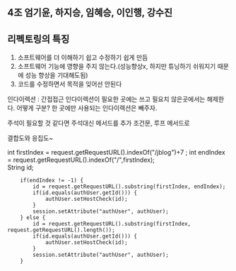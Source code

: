 
## 4조 엄기윤, 하지승, 임혜승, 이인행, 강수진

## 리펙토링의 특징
 1. 소프트웨어를 더 이해하기 쉽고 수정하기 쉽게 만듬
 2. 소프트웨어 기능에 영향을 주지 않는다.(성능향상x, 하지만 튜닝하기 쉬워지기 때문에 성능 향상을 기대해도됨)
 3. 코드를 수정하면서 목적을 잊어선 안된다
 
 
 인다이렉션 : 간접접근 
 인다이렉션이 필요한 곳에는 쓰고 필요치 않은곳에서는 해제한다. 
 어떻게 구분? 한 곳에만 사용되는 인다이렉션은 빼주자. 
 
 주석이 필요할 것 같다면 주석대신 메서드를 추가
 조건문, 루프 메서드로 
 
 
결합도와 응집도~  

int firstIndex = request.getRequestURL().indexOf("/jblog")+7 ; 
		int endIndex = request.getRequestURL().indexOf("/",firstIndex);		
		String id;
		
		if(endIndex != -1) {
			id = request.getRequestURL().substring(firstIndex, endIndex);
			if(id.equals(authUser.getId())) {
				authUser.setHostCheck(id);				
			}
			session.setAttribute("authUser", authUser);
		} else {
			id = request.getRequestURL().substring(firstIndex, request.getRequestURL().length());
			if(id.equals(authUser.getId())) {
				authUser.setHostCheck(id);				
			}
			session.setAttribute("authUser", authUser);
		}
